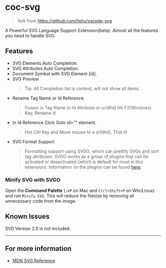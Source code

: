 # coc-svg

> fork from https://github.com/lishu/vscode-svg

A Powerful SVG Language Support Extension(beta).
Almost all the features you need to handle SVG.

## Features

- SVG Elements Auto Completion.
- SVG Attributes Auto Completion.
- Document Symbol with SVG Element [id].
- SVG Preview
  > Tip: All Completion list is context, will not show all items.
- Rename Tag Name or Id Reference.
  > Cursor in Tag Name or Id Attribute or url(#id) Hit F2(Windows) Key, Rename it!
- In Id Reference Click Goto id="" element.
  > Hot Ctrl Key and Move mouse to a url(#id), That it!
- SVG Format Support
  > Formatting support using SVGO, which can prettify SVGs and sort tag attributes.
  > SVGO works as a group of plugins that can be activated or desactivated (which is default for most in this extension).
  > Information on the plugins can be found [here](https://www.npmjs.com/package/svgo).

### Minify SVG with SVGO

Open the **Command Palette** (`⇧⌘P` on Mac and `Ctrl+Shift+P` on Win/Linux) and run `Minify SVG`.
This will reduce the filesize by removing all unnecessary code from the image.

## Known Issues

SVG Version 2.0 is not included.

-----------------------------------------------------------------------------------------------------------

## For more information

* [MDN SVG Reference](https://developer.mozilla.org/en-US/docs/Web/SVG)
